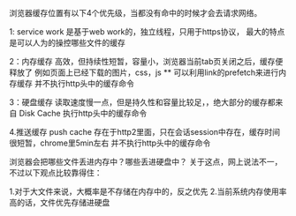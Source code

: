 浏览器缓存位置有以下4个优先级，当都没有命中的时候才会去请求网络。

1: service work
是基于web work的，独立线程，只用于https协议，  最大的特点是可以人为的操控哪些文件的缓存

2：内存缓存
高效，但持续性短暂，容量小，浏览器当前tab页关闭之后，缓存便释放了
例如页面上已经下载的图片，css，js
** 可以利用link的prefetch来进行内存缓存
并不执行http头中的缓存命令

3：硬盘缓存
读取速度慢一点，但是持久性和容量比较足，，绝大部分的缓存都来自 Disk Cache
执行http头中的缓存命令

4.推送缓存 push cache
存在于http2里面，只在会话session中存在，缓存时间很短暂，chrome里5min左右
并不执行http头中的缓存命令

浏览器会把哪些文件丢进内存中？哪些丢进硬盘中？
关于这点，网上说法不一，不过以下观点比较靠得住：

1.对于大文件来说，大概率是不存储在内存中的，反之优先
2.当前系统内存使用率高的话，文件优先存储进硬盘
